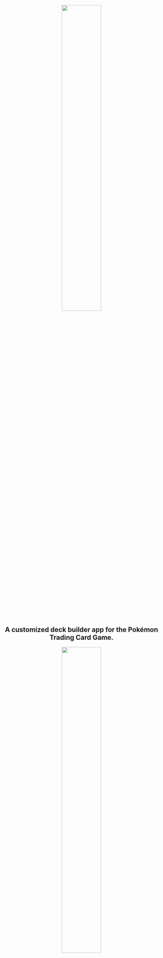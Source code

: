 <p align="center">
<img src="https://github.com/ec-coding/PokeDrafts/blob/main/public/css/pokedrafts.png" width="50%">
</p>
<h2 align="center">A customized deck builder app for the Pokémon Trading Card Game.</h2>
<p align="center">
<img src="https://www.kindpng.com/picc/m/368-3683364_custom-banner-pokemon-starters-never-forget-hd-png.png" width="50%">
</p>
<h3 align="center">Built for the 100Devs 100-Hours Project</h3>
<p align="center">
    <h3 align="center">Access the App <a target="_blank" href="http://pokedrafts.herokuapp.com/">Here</a></h3>
</p>

## How It's Made:

**Tech used:** <img src="https://img.shields.io/static/v1?label=|&message=EJS&color=cbb148&style=plastic&logo=ejs">
    <img src="https://img.shields.io/static/v1?label=|&message=CSS3&color=285f65&style=plastic&logo=css3"/>
    <img src="https://img.shields.io/static/v1?label=|&message=JAVASCRIPT&color=3c7f5d&style=plastic&logo=javascript"/>
    <img src="https://img.shields.io/static/v1?label=|&message=NODE.JS&color=cdf998&style=plastic&logo=node.js"/>	
    <img src="https://img.shields.io/static/v1?label=|&message=MONGO-DB&color=cdd148&style=plastic&logo=mongodb"/>
    <img src="https://img.shields.io/static/v1?label=|&message=EXPRESS&color=bbb111&style=plastic&logo=express"/>

## Optimizations

- I plan to implement the following features over time:
  - Allow users to manage more than one deck.
  - Allow users to toggle their decks as public or private.
  - If a deck is made public, allow other users to view them.
  - Render a limited number of files initially, and have the carousel render more as it goes on.
  - Provide an option for users to sort the deck in various ways.
  - Enable more avenues of authentication
  - Show how much of each card is in a deck.
  - When a user is typing in the name of a card, have the search bar offer suggestions.
  - Highlight the button of whichever tab is active.
  - No more than 4 of each card can be added to a deck, with the exception of energy cards.

## Lessons Learned:

Building this app has allowed me to learn and exercise a variety of different coding paradigms, such as MVC architecture, Google authentication, and CRUD operations.

## Completed Goals:

- The following features have been sucessfully implemented in the app:
  - Utilize MVC architecture to organize all server-side code. --COMPLETED
  - Enable Google Authentication for user logins. --COMPLETED
  - Ensure that each user has access to their own individual deck. --COMPLETED
  - Arrange the user's deck as an object on MongoDB. --COMPLETED
  - Successfully deploy app on Heroku. --COMPLETED
  - Establish dynamic carousels to accommodate all card results. --COMPLETED
  - Create tab views for Search, Search Results, and Deck. --COMPLETED
  - When a user deletes a card, remove the slide it is on as well. --COMPLETED
  - When the user hits the submit button on Card Search, switch the tab to Search Results. --COMPLETED
  - Add radio inputs for Pokemon Type and Card Type. --COMPLETED
  - Add checkbox inputs for Card Set. --COMPLETED
  - Add a card counter on the Deck panel. --COMPLETED
  - A completed deck must have exactly 60 cards. --COMPLETED
  - A deck cannot exceed 60 cards. --COMPLETED
  - How do you add information from an API's dataset to your own database? --COMPLETED
  - How do you connect a user's ID to a card they added into the database? --COMPLETED
  - How can I remove a user's entire deck without affecting the cards in another user's deck? --COMPLETED
  
  
## Project Logs:
    
9/10/2022
1. Restructured server-side code to include controllers.
2. Renamed router directories to better relate to their functions.
3. Enabled object name displays on mongoDB by linking it from the front-end code.
4. Fixed user first name display on the profile page.
5. Connected user ID's to each card that is added to the deck.
6. Fixed redirects when re-loading the site as current user. (/decks -> /profile in /middleware/auth.js)

9/11/2022
1. Delete Deck button now only deletes individual user's deck, and not everyone's deck

9/12/2022
1. Implemented Card Counter to show how many cards exist in each user's deck.
2. Implemented dynamic counter to update card count number each time user adds a card to their deck.
3. Enabled single card deletion to also update the card counter appropriately.
4. Blocks users from adding cards to their deck once the card counter has reached 60.

9/15/2022
1. Added update bar on Search Results to show the names of cards added to the user's deck.

9/16/2022
1. Added update bar on Deck to show the names of cards deleted from the user's deck. 
(This was done by adding data-name="<%= cards[i].name %>" to the deck-slide li on Decks.ejs)

9/17/2022
1. Converted Cards schema into Deck schema, which organizes a user's added cards into their own individual deck on mongoDB

9/19/2022
1. Finally fixed the issue with a user not being able to delete individual cards from their deeck without having to reload the page.
  - .at(-1) was added to the card variable, and returned as the json response, since that was the last card added to the deck db.
  - This is then returned to the front-end's fetch request, and subsequently rendered on the HTML.

9/20/2022
1. Added 3 new card sets onto the UI: Team Rocket, Gym Heroes, and Gym Challenge.
  
</tr>
</table>
